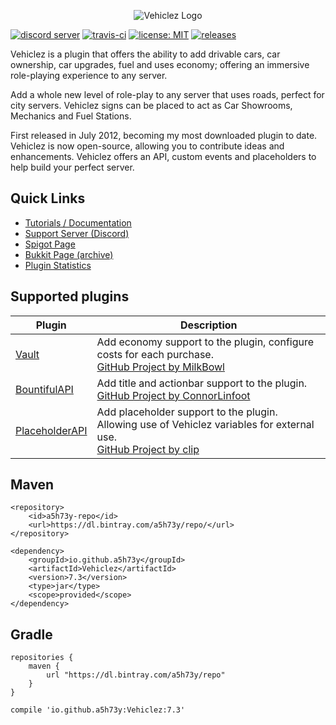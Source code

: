 <p align="center"><img src="http://i.imgur.com/xPrxoVX.jpg" alt="Vehiclez Logo"></p>

[![discord server](https://img.shields.io/discord/328154925949517824.svg)](https://discord.gg/h9d2fSd)
[![travis-ci](https://travis-ci.org/A5H73Y/Vehiclez.svg?branch=master)](https://travis-ci.org/A5H73Y/Vehiclez/branches)
[![license: MIT](https://img.shields.io/badge/license-MIT-lightgrey.svg)](https://tldrlegal.com/license/mit-license)
[![releases](https://img.shields.io/github/v/release/A5H73Y/Vehiclez.svg?label=github%20release)](https://github.com/A5H73Y/Vehiclez/releases/latest)

Vehiclez is a plugin that offers the ability to add drivable cars, car ownership, car upgrades, fuel and uses economy; offering an immersive role-playing experience to any server.<p />
Add a whole new level of role-play to any server that uses roads, perfect for city servers. Vehiclez signs can be placed to act as Car Showrooms, Mechanics and Fuel Stations.<p />
First released in July 2012, becoming my most downloaded plugin to date. Vehiclez is now open-source, allowing you to contribute ideas and enhancements. Vehiclez offers an API, custom events and placeholders to help build your perfect server.<p />

## Quick Links
- [Tutorials / Documentation](https://a5h73y.github.io/Vehiclez/)
- [Support Server (Discord)](https://discord.gg/h9d2fSd)
- [Spigot Page](https://www.spigotmc.org/resources/vehiclez.56255/)
- [Bukkit Page (archive)](https://dev.bukkit.org/projects/vehiclez/)
- [Plugin Statistics](https://bstats.org/plugin/bukkit/Vehiclez)

## Supported plugins
| Plugin        | Description  |
| ------------- | ------------- |
| [Vault](https://dev.bukkit.org/projects/vault) | Add economy support to the plugin, configure costs for each purchase. <br>[GitHub Project by MilkBowl](https://github.com/MilkBowl/Vault) |
| [BountifulAPI](https://www.spigotmc.org/resources/bountifulapi-1-8-1-9-1-10.1394/) | Add title and actionbar support to the plugin. <br>[GitHub Project by ConnorLinfoot](https://github.com/ConnorLinfoot/BountifulAPI) |
| [PlaceholderAPI](https://www.spigotmc.org/resources/placeholderapi.6245/) | Add placeholder support to the plugin. Allowing use of Vehiclez variables for external use. <br>[GitHub Project by clip](https://github.com/PlaceholderAPI/PlaceholderAPI) |

## Maven
```
<repository>
    <id>a5h73y-repo</id>
    <url>https://dl.bintray.com/a5h73y/repo/</url>
</repository>
```

```
<dependency>
    <groupId>io.github.a5h73y</groupId>
    <artifactId>Vehiclez</artifactId>
    <version>7.3</version>
    <type>jar</type>
    <scope>provided</scope>
</dependency>
```

## Gradle
```
repositories { 
    maven { 
        url "https://dl.bintray.com/a5h73y/repo"
    } 
}
```

```
compile 'io.github.a5h73y:Vehiclez:7.3'
```
